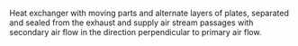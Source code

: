 Heat exchanger with moving parts and alternate layers of plates, separated and sealed from the exhaust and supply air stream passages with secondary air flow in the direction perpendicular to primary air flow.